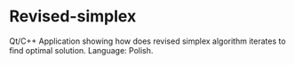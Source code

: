 # Revised-simplex
Qt/C++ Application showing how does revised simplex algorithm iterates to find optimal solution. Language: Polish.
